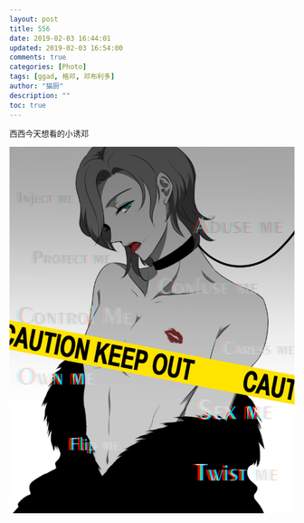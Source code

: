 ```yaml
---
layout: post
title: 556
date: 2019-02-03 16:44:01
updated: 2019-02-03 16:54:00
comments: true
categories: [Photo]
tags: [ggad, 格邓, 邓布利多]
author: "猫厨"
description: ""
toc: true
---
```


<p>西西今天想看的小诱邓</p>

![](https://raw.githubusercontent.com/alicewish/meowchain247/master/img_cVZNdzJtQk9JV2RGZkZlRzZibDFQaGJmUmZWMkJTUG5RN3c1aHVaZzhqeEwxakROa3ZSM1BnPT0.jpg)